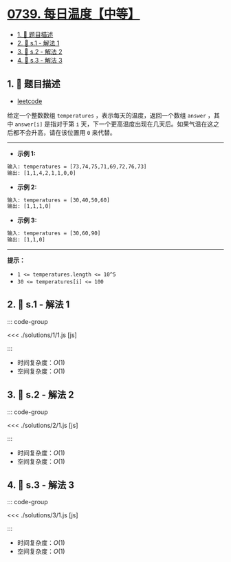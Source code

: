 # [0739. 每日温度【中等】](https://github.com/tnotesjs/TNotes.leetcode/tree/main/notes/0739.%20%E6%AF%8F%E6%97%A5%E6%B8%A9%E5%BA%A6%E3%80%90%E4%B8%AD%E7%AD%89%E3%80%91)

<!-- region:toc -->

- [1. 📝 题目描述](#1--题目描述)
- [2. 🎯 s.1 - 解法 1](#2--s1---解法-1)
- [3. 🎯 s.2 - 解法 2](#3--s2---解法-2)
- [4. 🎯 s.3 - 解法 3](#4--s3---解法-3)

<!-- endregion:toc -->

## 1. 📝 题目描述

- [leetcode](https://leetcode.cn/problems/daily-temperatures/)

给定一个整数数组 `temperatures` ，表示每天的温度，返回一个数组 `answer` ，其中 `answer[i]` 是指对于第 `i` 天，下一个更高温度出现在几天后。如果气温在这之后都不会升高，请在该位置用 `0` 来代替。

---

- **示例 1:**

```txt
输入: temperatures = [73,74,75,71,69,72,76,73]
输出: [1,1,4,2,1,1,0,0]
```

- **示例 2:**

```txt
输入: temperatures = [30,40,50,60]
输出: [1,1,1,0]
```

- **示例 3:**

```txt
输入: temperatures = [30,60,90]
输出: [1,1,0]
```

---

**提示：**

- `1 <= temperatures.length <= 10^5`
- `30 <= temperatures[i] <= 100`

## 2. 🎯 s.1 - 解法 1

::: code-group

<<< ./solutions/1/1.js [js]

:::

- 时间复杂度：$O(1)$
- 空间复杂度：$O(1)$

## 3. 🎯 s.2 - 解法 2

::: code-group

<<< ./solutions/2/1.js [js]

:::

- 时间复杂度：$O(1)$
- 空间复杂度：$O(1)$

## 4. 🎯 s.3 - 解法 3

::: code-group

<<< ./solutions/3/1.js [js]

:::

- 时间复杂度：$O(1)$
- 空间复杂度：$O(1)$
